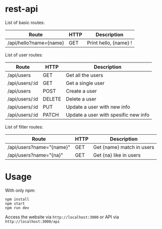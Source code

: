 # rest-api

List of basic routes:

Route | HTTP | Description
------------ | ------------- | -------------
/api/hello?name={name} | GET | Print hello, {name} !

List of user routes:

Route | HTTP | Description
------------ | ------------- | -------------
/api/users | GET | Get all the users
/api/users/:id | GET | Get a single user
/api/users | POST | Create a user
/api/users/:id | DELETE | Delete a user
/api/users/:id | PUT | Update a user with new info
/api/users/:id | PATCH | Update a user with spesific new info

List of filter routes:

Route | HTTP | Description
------------ | ------------- | -------------
/api/users?name="{name}" | GET | Get {name} match in users
/api/users?name="{na}" | GET | Get {na} like in users

# Usage

With only npm:
```
npm install
npm start
npm run dev
```

Access the website via `http://localhost:3000` or API via `http://localhost:3000/api`